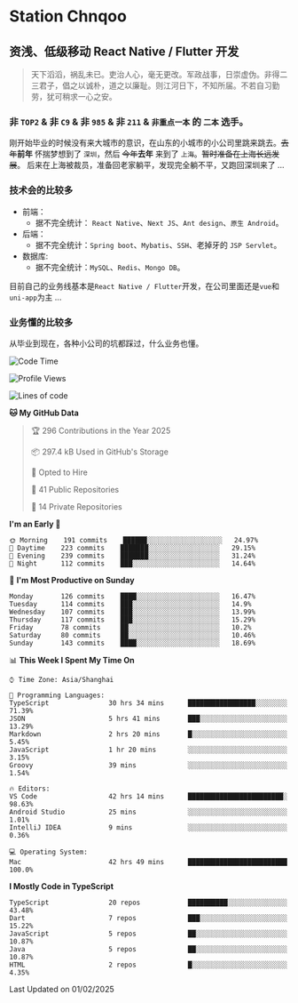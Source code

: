 # Station Chnqoo

## 资浅、低级移动 React Native / Flutter 开发

> 天下滔滔，祸乱未已。吏治人心，毫无更改。军政战事，日崇虚伪。非得二三君子，倡之以诚朴，道之以廉耻。则江河日下，不知所届。不若自习勤劳，犹可稍求一心之安。

### 非 `TOP2` & 非 `C9` & 非 `985` & 非 `211` & `非重点一本` 的 `二本` 选手。

刚开始毕业的时候没有来大城市的意识，在山东的小城市的小公司里跳来跳去。~~去年~~**前年** 怀揣梦想到了 `深圳`，然后 ~~今年~~**去年** 来到了 `上海`。~~暂时准备在上海长远发展~~。
后来在上海被裁员，准备回老家躺平，发现完全躺不平，又跑回深圳来了 ...

### 技术会的比较多

- 前端：
  - 据不完全统计： `React Native`、`Next JS`、`Ant design`、`原生 Android`。
- 后端：
  - 据不完全统计：`Spring boot`、`Mybatis`、`SSH`、老掉牙的 `JSP Servlet`。
- 数据库:
  - 据不完全统计：`MySQL`、`Redis`、`Mongo DB`。

目前自己的业务线基本是`React Native / Flutter`开发，在公司里面还是`vue`和`uni-app`为主 ...

### 业务懂的比较多

从毕业到现在，各种小公司的坑都踩过，什么业务也懂。

<!--START_SECTION:waka-->
![Code Time](http://img.shields.io/badge/Code%20Time-7%2C413%20hrs%2010%20mins-blue)

![Profile Views](http://img.shields.io/badge/Profile%20Views-0-blue)

![Lines of code](https://img.shields.io/badge/From%20Hello%20World%20I%27ve%20Written-499%20Thousand%20lines%20of%20code-blue)

**🐱 My GitHub Data** 

> 🏆 296 Contributions in the Year 2025
 > 
> 📦 297.4 kB Used in GitHub's Storage 
 > 
> 💼 Opted to Hire
 > 
> 📜 41 Public Repositories 
 > 
> 🔑 14 Private Repositories  
 > 
**I'm an Early 🐤** 

```text
🌞 Morning    191 commits    ██████░░░░░░░░░░░░░░░░░░░   24.97% 
🌆 Daytime    223 commits    ███████░░░░░░░░░░░░░░░░░░   29.15% 
🌃 Evening    239 commits    ███████░░░░░░░░░░░░░░░░░░   31.24% 
🌙 Night      112 commits    ███░░░░░░░░░░░░░░░░░░░░░░   14.64%

```
📅 **I'm Most Productive on Sunday** 

```text
Monday       126 commits    ████░░░░░░░░░░░░░░░░░░░░░   16.47% 
Tuesday      114 commits    ███░░░░░░░░░░░░░░░░░░░░░░   14.9% 
Wednesday    107 commits    ███░░░░░░░░░░░░░░░░░░░░░░   13.99% 
Thursday     117 commits    ███░░░░░░░░░░░░░░░░░░░░░░   15.29% 
Friday       78 commits     ██░░░░░░░░░░░░░░░░░░░░░░░   10.2% 
Saturday     80 commits     ██░░░░░░░░░░░░░░░░░░░░░░░   10.46% 
Sunday       143 commits    ████░░░░░░░░░░░░░░░░░░░░░   18.69%

```


📊 **This Week I Spent My Time On** 

```text
⌚︎ Time Zone: Asia/Shanghai

💬 Programming Languages: 
TypeScript               30 hrs 34 mins      █████████████████░░░░░░░░   71.39% 
JSON                     5 hrs 41 mins       ███░░░░░░░░░░░░░░░░░░░░░░   13.29% 
Markdown                 2 hrs 20 mins       █░░░░░░░░░░░░░░░░░░░░░░░░   5.45% 
JavaScript               1 hr 20 mins        ░░░░░░░░░░░░░░░░░░░░░░░░░   3.15% 
Groovy                   39 mins             ░░░░░░░░░░░░░░░░░░░░░░░░░   1.54%

🔥 Editors: 
VS Code                  42 hrs 14 mins      ████████████████████████░   98.63% 
Android Studio           25 mins             ░░░░░░░░░░░░░░░░░░░░░░░░░   1.01% 
IntelliJ IDEA            9 mins              ░░░░░░░░░░░░░░░░░░░░░░░░░   0.36%

💻 Operating System: 
Mac                      42 hrs 49 mins      █████████████████████████   100.0%

```

**I Mostly Code in TypeScript** 

```text
TypeScript               20 repos            ██████████░░░░░░░░░░░░░░░   43.48% 
Dart                     7 repos             ███░░░░░░░░░░░░░░░░░░░░░░   15.22% 
JavaScript               5 repos             ██░░░░░░░░░░░░░░░░░░░░░░░   10.87% 
Java                     5 repos             ██░░░░░░░░░░░░░░░░░░░░░░░   10.87% 
HTML                     2 repos             █░░░░░░░░░░░░░░░░░░░░░░░░   4.35%

```



 Last Updated on 01/02/2025
<!--END_SECTION:waka-->

<!---
ChenqiaoStation/ChenqiaoStation is a ✨ special ✨ repository because its `README.md` (this file) appears on your GitHub profile.
You can click the Preview link to take a look at your changes.
--->

